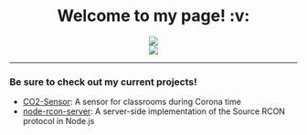 <h1 align="center">Welcome to my page! :v:</h1>

<p align="center" float="middle">
    <img src="https://github-readme-stats.vercel.app/api?username=itsDkiller&theme=vue-dark&show_icons=true"></img>
    <br />
    <img src="https://github-readme-stats.vercel.app/api/top-langs/?username=itsDkiller&theme=vue-dark&show_icons=true"></img>
</p>
<hr />
<h3>Be sure to check out my current projects!</h3>
<ul>
    <li><a href="https://github.com/itsDkiller/CO2-Sensor">CO2-Sensor</a>: A sensor for classrooms during Corona time</li>
    <li><a href="https://github.com/itsDkiller/node-rcon-server/tree/dev">node-rcon-server</a>: A server-side implementation of the Source RCON protocol in Node.js</li>
</ul>